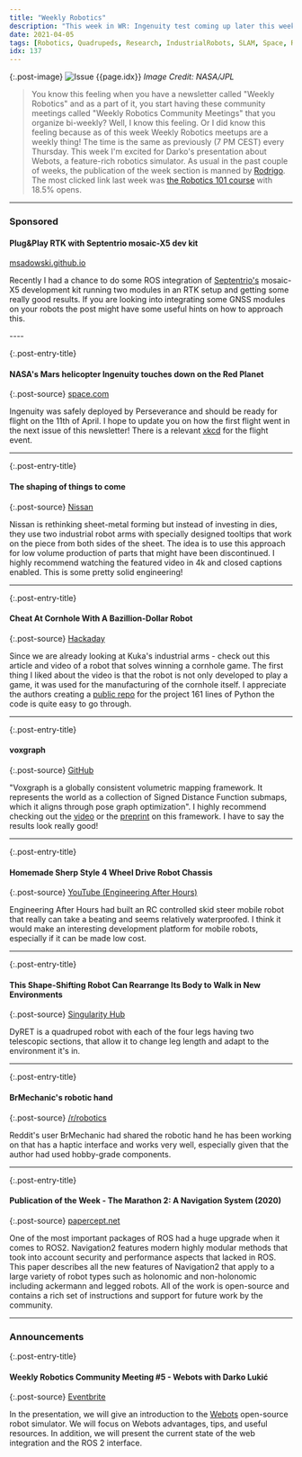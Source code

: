 ```yaml
---
title: "Weekly Robotics"
description: "This week in WR: Ingenuity test coming up later this week, sheet metal forming with industrial robots, cornhole winning robot, shape-shifting quadruped and more!"
date: 2021-04-05
tags: [Robotics, Quadrupeds, Research, IndustrialRobots, SLAM, Space, Rovers, Drones, Sensors]
idx: 137
---
```


{:.post-image}
![Issue {{page.idx}}](/img/headers/{{page.idx}}.jpg "Issue {{page.idx}}")
*Image Credit: NASA/JPL*

> You know this feeling when you have a newsletter called "Weekly Robotics" and as a part of it, you start having these community meetings called "Weekly Robotics Community Meetings" that you organize bi-weekly? Well, I know this feeling. Or I did know this feeling because as of this week Weekly Robotics meetups are a weekly thing! The time is the same as previously (7 PM CEST) every Thursday. This week I'm excited for Darko's presentation about Webots, a feature-rich robotics simulator. As usual in the past couple of weeks, the publication of the week section is manned by [Rodrigo](https://www.linkedin.com/in/rodrigo-lopes-catto/). The most clicked link last week was [the Robotics 101 course](https://github.com/michiganrobotics/rob101) with 18.5% opens.

----
<div class="sponsor-snippet-wrapper">
    <div class="sponsor-snippet container-fluid">
        <div class="row">
            <div class="col-3 d-none d-sm-block"></div>
                <div class="col-sm-12 col-md-6 nopadding">
                    <h3 id="spoonsored">Sponsored</h3>
                <h4 class="post-entry-title">Plug&Play RTK with Septentrio mosaic-X5 dev kit</h4>
                <span class="sponsor-source">
                    <a href="https://msadowski.github.io/rtk-plug-n-play-with-septentrio/">msadowski.github.io</a>
                </span>
                <p class="sponsor-blurb">Recently I had a chance to do some ROS integration of <a href="https://www.septentrio.com/en">Septentrio's</a> mosaic-X5 development kit running two modules in an RTK setup and getting some really good results. If you are looking into integrating some GNSS modules on your robots the post might have some useful hints on how to approach this.</p>
            </div>
        </div>
    </div>
</div>
----

{:.post-entry-title}
#### NASA's Mars helicopter Ingenuity touches down on the Red Planet

{:.post-source}
[space.com](https://www.space.com/mars-helicopter-ingenuity-touches-down-martian-surface)

Ingenuity was safely deployed by Perseverance and should be ready for flight on the 11th of April. I hope to update you on how the first flight went in the next issue of this newsletter! There is a relevant [xkcd](https://xkcd.com/2444/) for the flight event.

----

{:.post-entry-title}
#### The shaping of things to come

{:.post-source}
[Nissan](https://global.nissannews.com/en/releases/release-6376ec37a1b56f1d78027f204b026c13-191126-00-e)

Nissan is rethinking sheet-metal forming but instead of investing in dies, they use two industrial robot arms with specially designed tooltips that work on the piece from both sides of the sheet. The idea is to use this approach for low volume production of parts that might have been discontinued. I highly recommend watching the featured video in 4k and closed captions enabled. This is some pretty solid engineering!

----

{:.post-entry-title}
#### Cheat At Cornhole With A Bazillion-Dollar Robot

{:.post-source}
[Hackaday](https://hackaday.com/2021/04/04/cheat-at-cornhole-with-a-bazillion-dollar-robot/)

Since we are already looking at Kuka's industrial arms - check out this article and video of a robot that solves winning a cornhole game. The first thing I liked about the video is that the robot is not only developed to play a game, it was used for the manufacturing of the cornhole itself. I appreciate the authors creating a [public repo](https://github.com/davesarmoury/Cornhole/blob/master/Cornhole.py) for the project 161 lines of Python the code is quite easy to go through.

----

{:.post-entry-title}
#### voxgraph

{:.post-source}
[GitHub](https://github.com/ethz-asl/voxgraph)

"Voxgraph is a globally consistent volumetric mapping framework. It represents the world as a collection of Signed Distance Function submaps, which it aligns through pose graph optimization". I highly recommend checking out the [video](https://youtu.be/N9p1_Fkxxro) or the [preprint](https://www.research-collection.ethz.ch/bitstream/handle/20.500.11850/385682/Voxgraph-ETHpreprintversion.pdf) on this framework. I have to say the results look really good!

----

{:.post-entry-title}
#### Homemade Sherp Style 4 Wheel Drive Robot Chassis

{:.post-source}
[YouTube (Engineering After Hours)](https://youtu.be/63go-gQNn5o)

Engineering After Hours had built an RC controlled skid steer mobile robot that really can take a beating and seems relatively waterproofed. I think it would make an interesting development platform for mobile robots, especially if it can be made low cost.

----

{:.post-entry-title}
#### This Shape-Shifting Robot Can Rearrange Its Body to Walk in New Environments

{:.post-source}
[Singularity Hub](https://singularityhub.com/2021/03/25/this-shape-shifting-robot-can-rearrange-its-body-to-walk-in-new-environments/)

DyRET is a quadruped robot with each of the four legs having two telescopic sections, that allow it to change leg length and adapt to the environment it's in.

----

{:.post-entry-title}
#### BrMechanic's robotic hand

{:.post-source}
[/r/robotics](https://www.reddit.com/r/robotics/comments/mjdny6/hello_everybody_this_is_the_first_demo_of_a/)

Reddit's user BrMechanic had shared the robotic hand he has been working on that has a haptic interface and works very well, especially given that the author had used hobby-grade components.

----

{:.post-entry-title}
#### Publication of the Week - The Marathon 2: A Navigation System (2020)

{:.post-source}
[papercept.net](https://ras.papercept.net/proceedings/IROS20/0704.pdf)

One of the most important packages of ROS had a huge upgrade when it comes to ROS2. Navigation2 features modern highly modular methods that took into account security and performance aspects that lacked in ROS. This paper describes all the new features of Navigation2 that apply to a large variety of robot types such as holonomic and non-holonomic including ackermann and legged robots. All of the work is open-source and contains a rich set of instructions and support for future work by the community.

----

### Announcements

{:.post-entry-title}
#### Weekly Robotics Community Meeting #5 - Webots with Darko Lukić

{:.post-source}
[Eventbrite](https://www.eventbrite.co.uk/e/weekly-robotics-community-meeting-5-webots-with-darko-lukic-tickets-149507417711)

In the presentation, we will give an introduction to the [Webots](https://cyberbotics.com/) open-source robot simulator. We will focus on Webots advantages, tips, and useful resources. In addition, we will present the current state of the web integration and the ROS 2 interface.
